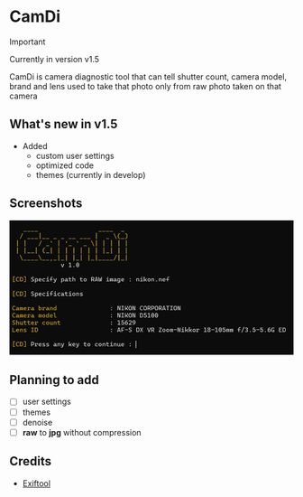 # **CamDi** 
> [!IMPORTANT]
> Currently in version v1.5

CamDi is camera diagnostic tool that can tell shutter count, camera model, brand and lens used to take that photo only from raw photo taken on that camera
## **What's new in v1.5**
- Added
  - custom user settings
  - optimized code
  - themes (currently in develop)

## **Screenshots**
![1.jpg](/assets/1.jpg)

## **Planning to add**
- [ ] user settings
- [ ] themes
- [ ] denoise
- [ ] **raw** to **jpg** without compression

## **Credits**
- [Exiftool](https://exiftool.org)
